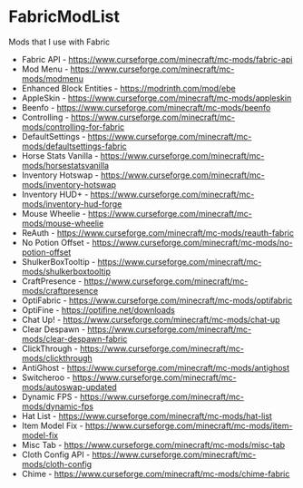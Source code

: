 # FabricModList
Mods that I use with Fabric

- Fabric API - https://www.curseforge.com/minecraft/mc-mods/fabric-api
- Mod Menu - https://www.curseforge.com/minecraft/mc-mods/modmenu
- Enhanced Block Entities - https://modrinth.com/mod/ebe
- AppleSkin - https://www.curseforge.com/minecraft/mc-mods/appleskin
- Beenfo - https://www.curseforge.com/minecraft/mc-mods/beenfo
- Controlling - https://www.curseforge.com/minecraft/mc-mods/controlling-for-fabric
- DefaultSettings - https://www.curseforge.com/minecraft/mc-mods/defaultsettings-fabric
- Horse Stats Vanilla - https://www.curseforge.com/minecraft/mc-mods/horsestatsvanilla
- Inventory Hotswap - https://www.curseforge.com/minecraft/mc-mods/inventory-hotswap
- Inventory HUD+ - https://www.curseforge.com/minecraft/mc-mods/inventory-hud-forge
- Mouse Wheelie - https://www.curseforge.com/minecraft/mc-mods/mouse-wheelie
- ReAuth - https://www.curseforge.com/minecraft/mc-mods/reauth-fabric
- No Potion Offset - https://www.curseforge.com/minecraft/mc-mods/no-potion-offset
- ShulkerBoxTooltip - https://www.curseforge.com/minecraft/mc-mods/shulkerboxtooltip
- CraftPresence - https://www.curseforge.com/minecraft/mc-mods/craftpresence 
- OptiFabric - https://www.curseforge.com/minecraft/mc-mods/optifabric
- OptiFine - https://optifine.net/downloads
- Chat Up! - https://www.curseforge.com/minecraft/mc-mods/chat-up
- Clear Despawn - https://www.curseforge.com/minecraft/mc-mods/clear-despawn-fabric
- ClickThrough - https://www.curseforge.com/minecraft/mc-mods/clickthrough
- AntiGhost - https://www.curseforge.com/minecraft/mc-mods/antighost
- Switcheroo - https://www.curseforge.com/minecraft/mc-mods/autoswap-updated
- Dynamic FPS - https://www.curseforge.com/minecraft/mc-mods/dynamic-fps
- Hat List - https://www.curseforge.com/minecraft/mc-mods/hat-list
- Item Model Fix - https://www.curseforge.com/minecraft/mc-mods/item-model-fix
- Misc Tab - https://www.curseforge.com/minecraft/mc-mods/misc-tab
- Cloth Config API - https://www.curseforge.com/minecraft/mc-mods/cloth-config
- Chime - https://www.curseforge.com/minecraft/mc-mods/chime-fabric
